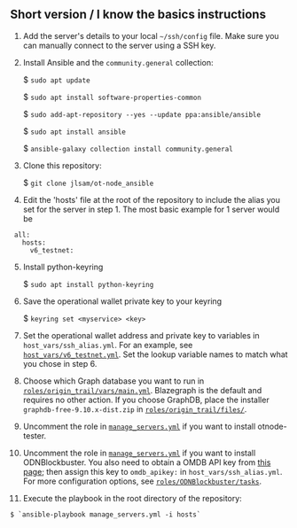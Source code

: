 ## Short version / I know the basics instructions

 1. Add the server's details to your local `~/ssh/config` file. Make sure you can manually connect to the server using a SSH key.

 2. Install Ansible and the `community.general` collection:

    $ `sudo apt update`

    $ `sudo apt install software-properties-common`

    $ `sudo add-apt-repository --yes --update ppa:ansible/ansible`

    $ `sudo apt install ansible`

    $ `ansible-galaxy collection install community.general`

 3. Clone this repository:

    $ `git clone jlsam/ot-node_ansible`

 4. Edit the 'hosts' file at the root of the repository to include the alias you set for the server in step 1. The most basic example for 1 server would be
```
 all:
   hosts:
     v6_testnet:
```
 5. Install python-keyring

     $ `sudo apt install python-keyring`

 6. Save the operational wallet private key to your keyring

    $ `keyring set <myservice> <key>`

 7. Set the operational wallet address and private key to variables in `host_vars/ssh_alias.yml`. For an example, see [`host_vars/v6_testnet.yml`](host_vars/v6_testnet.yml). Set the lookup variable names to match what you chose in step 6.

 8. Choose which Graph database you want to run in [`roles/origin_trail/vars/main.yml`](roles/origin_trail/vars/main.yml). Blazegraph is the default and requires no other action. If you choose GraphDB, place the installer `graphdb-free-9.10.x-dist.zip` in [`roles/origin_trail/files/`](roles/origin_trail/files/).

 9. Uncomment the role in [`manage_servers.yml`](manage_servers.yml) if you want to install otnode-tester.
 
 10. Uncomment the role in [`manage_servers.yml`](manage_servers.yml) if you want to install ODNBlockbuster. You also need to obtain a OMDB API key from [this page](https://www.omdbapi.com/apikey.aspx); then assign this key to `omdb_apikey:` in `host_vars/ssh_alias.yml`. For more configuration options, see [`roles/ODNBlockbuster/tasks`](roles/ODNBlockbuster/tasks).
 
 11. Execute the playbook in the root directory of the repository:

    $ `ansible-playbook manage_servers.yml -i hosts`

